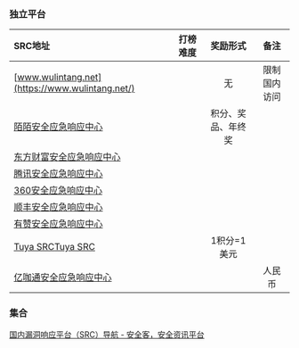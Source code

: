 ### 独立平台
| SRC地址        | 打榜难度   |  奖励形式  | 备注 |
| :--------  | :-----  | :----:  | :----:|
|[www.wulintang.net](https://www.wulintang.net/)||无|限制国内访问|
|[陌陌安全应急响应中心](https://security.immomo.com/blog)||积分、奖品、年终奖||
|[东方财富安全应急响应中心](https://security.eastmoney.com/)||||
|[腾讯安全应急响应中心](https://security.tencent.com/?show4orY.doczeP3JNE20231229)||||
|[360安全应急响应中心](https://security.360.cn/)||||
|[顺丰安全应急响应中心](https://sfsrc.sf-express.com/home)||||
|[有赞安全应急响应中心](https://src.youzan.com/)||||
|[Tuya SRC](https://src.tuya.com/)[Tuya SRC](https://src.tuyacn.com/)||1积分=1美元||
|[亿咖通安全应急响应中心](https://src.ecarxgroup.com/)|||人民币|


### 集合
[国内漏洞响应平台（SRC）导航 - 安全客，安全资讯平台](https://www.anquanke.com/src)
